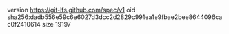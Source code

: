 version https://git-lfs.github.com/spec/v1
oid sha256:dadb556e59c6e6027d3dcc2d2829c991ea1e9fbae2bee8644096cac0f2410614
size 19197
